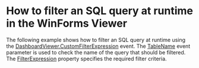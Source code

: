 # How to filter an SQL query at runtime in the WinForms Viewer


The following example shows how to filter an SQL query at runtime using the <a href="https://documentation.devexpress.com/#Dashboard/DevExpressDashboardWinDashboardViewer_CustomFilterExpressiontopic">DashboardViewer.CustomFilterExpression</a> event. The <a href="https://documentation.devexpress.com/#CoreLibraries/DevExpressDataAccessCustomFilterExpressionEventArgs_TableNametopic">TableName</a> event parameter is used to check the name of the query that should be filtered. The <a href="https://documentation.devexpress.com/#CoreLibraries/DevExpressDataAccessCustomFilterExpressionEventArgs_FilterExpressiontopic">FilterExpression</a> property specifies the required filter criteria.

<br/>



